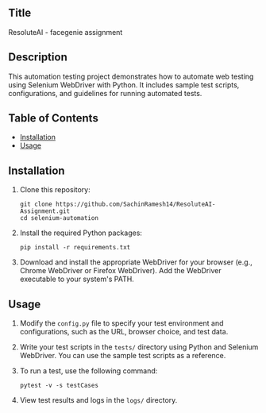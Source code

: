 ## Title
ResoluteAI - facegenie assignment

## Description

This automation testing project demonstrates how to automate web testing using Selenium WebDriver with Python. It includes sample test scripts, configurations, and guidelines for running automated tests.

## Table of Contents

- [Installation](#installation)
- [Usage](#usage)

## Installation

1. Clone this repository:

   ```shell
   git clone https://github.com/SachinRamesh14/ResoluteAI-Assignment.git
   cd selenium-automation
   ```

2. Install the required Python packages:

   ```shell
   pip install -r requirements.txt
   ```

3. Download and install the appropriate WebDriver for your browser (e.g., Chrome WebDriver or Firefox WebDriver). Add the WebDriver executable to your system's PATH.

## Usage

1. Modify the `config.py` file to specify your test environment and configurations, such as the URL, browser choice, and test data.

2. Write your test scripts in the `tests/` directory using Python and Selenium WebDriver. You can use the sample test scripts as a reference.

3. To run a test, use the following command:

   ```shell
   pytest -v -s testCases
   ```

4. View test results and logs in the `logs/` directory.
